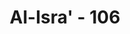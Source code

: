 ---
title: "Al-Isra' - 106"
no: 106
arabic_no: ١٠٦
ayah: وَقُرْاٰنًا فَرَقْنٰهُ لِتَقْرَاَهٗ عَلَى النَّاسِ عَلٰى مُكْثٍ وَّنَزَّلْنٰهُ تَنْزِيْلًا 
translation: "Dan Al-Qur'an (Kami turunkan) berangsur-angsur agar engkau (Muhammad) membacakannya kepada manusia perlahan-lahan dan Kami menurunkannya secara bertahap."
tafsir: "Dalam ayat ini Allah swt menerangkan bahwa Al-Qur'an diwahyu-kan kepada Nabi Muhammad saw secara berangsur-angsur sebagian demi sebagian, agar ia dapat membacakannya kepada umatnya, serta memberi pemahaman secara perlahan-lahan. Ayat Al-Qur'an pertama kali diwahyukan di bulan Ramadan, pada malam qadar, kemudian seterusnya diturunkan kepada Nabi berangsur-angsur sesuai dengan kebutuhan dan peristiwa yang terjadi dalam tempo kurang dari duapuluh tiga tahun. Dengan penurunan secara berangsur-angsur itu, umat Islam memperoleh keutamaan dan manfaat yang besar, antara lain:\n\nPertama: Kaum Muslimin mudah menghafalnya ketika diturunkan.\n\nKedua: Kaum Muslimin berkesempatan untuk memahami setiap kelompok ayat yang diturunkan, karena jangkauan maknanya yang luas memerlukan waktu yang cukup untuk memahaminya agar mendapat pemahaman yang tepat dan benar.\n\nKetiga: Kaum Muslimin tidak mengalami kegoncangan jiwa yang berarti dalam menghadapi berbagai perubahan yang dibawa oleh Islam. Sebelum kedatangan agama Islam, mereka menganut kepercayaan animis yang bermacam-macam, dan tidak memiliki peraturan dan tata kehidupan yang dipatuhi. Penurunan Al-Qur'an secara berangsur-angsur mempermudah mereka menyesuaikan diri dengan ajaran-ajaran yang baru, baik ajaran yang berhubungan dengan akidah, maupun yang berhubungan dengan ibadah dan kemasyarakatan.\n\nKeempat: Sebagian ayat-ayat Al-Qur'an merupakan penjelasan yang berhubungan dengan suatu peristiwa yang terjadi.\n\nFirman Allah swt:\n\nDan mereka (orang-orang kafir itu) tidak datang kepadamu (membawa) sesuatu yang aneh, melainkan Kami datangkan kepadamu yang benar dan penjelasan yang paling baik. (al-Furqan/25: 33)\n\nDengan demikian, kaum Muslimin merasakan bahwa mereka selalu mendapat bimbingan dan petunjuk dari Allah swt ketika menghadapi setiap peristiwa yang terjadi di antara mereka.\n\nBagi Nabi Muhammad saw, penurunan Al-Qur'an secara berangsur-angsur itu amat besar manfaatnya dalam memperteguh hatinya, seperti dijelaskan Allah dalam firman-Nya:\n\nDan orang-orang kafir berkata, \"Mengapa Al-Qur'an itu tidak diturunkan kepadanya sekaligus?\" Demikianlah, agar Kami memperteguh hatimu (Mu-hammad) dengannya dan Kami membacakannya secara tartil (berangsur-angsur, perlahan dan benar). (al-Furqan/25: 32)\n\nPada umumnya ayat-ayat yang diturunkan berkisar antara lima sampai dengan sepuluh ayat sesuai dengan kebutuhan, sebagaimana Umar bin Khaththab berkata:\n\nDiriwayatkan dari Umar r.a., dia berkata, \"Pelajarilah Al-Qur'an lima ayat lima ayat. Karena sesungguhnya Jibril menurunkannya lima ayat lima ayat. (Riwayat al-Baihaqi)."
---